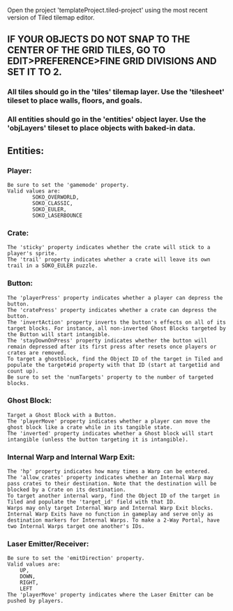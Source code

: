 Open the project 'templateProject.tiled-project' using the most recent version of Tiled tilemap editor.

## IF YOUR OBJECTS DO NOT SNAP TO THE CENTER OF THE GRID TILES, GO TO EDIT>PREFERENCE>FINE GRID DIVISIONS AND SET IT TO 2.

### All tiles should go in the 'tiles' tilemap layer. Use the 'tilesheet' tileset to place walls, floors, and goals.
### All entities should go in the 'entities' object layer. Use the 'objLayers' tileset to place objects with baked-in data.

## Entities:

### Player:
    Be sure to set the 'gamemode' property.
    Valid values are:
            SOKO_OVERWORLD,
            SOKO_CLASSIC,
            SOKO_EULER,
            SOKO_LASERBOUNCE

### Crate:
    The 'sticky' property indicates whether the crate will stick to a player's sprite.
    The 'trail' property indicates whether a crate will leave its own trail in a SOKO_EULER puzzle.

### Button:
    The 'playerPress' property indicates whether a player can depress the button.
    The 'cratePress' property indicates whether a crate can depress the button.
    The 'invertAction' property inverts the button's effects on all of its target blocks. For instance, all non-inverted Ghost Blocks targeted by the Button will start intangible.
    The 'stayDownOnPress' property indicates whether the button will remain depressed after its first press after resets once players or crates are removed.
    To target a ghostblock, find the Object ID of the target in Tiled and populate the target#id property with that ID (start at target1id and count up).
    Be sure to set the 'numTargets' property to the number of targeted blocks.

### Ghost Block:
    Target a Ghost Block with a Button.
    The 'playerMove' property indicates whether a player can move the ghost block like a crate while in its tangible state.
    The 'inverted' property indicates whether a Ghost block will start intangible (unless the button targeting it is intangible).

### Internal Warp and Internal Warp Exit:
    The 'hp' property indicates how many times a Warp can be entered.
    The 'allow_crates' property indicates whether an Internal Warp may pass crates to their destination. Note that the destination will be blocked by a Crate on its destination.
    To target another internal warp, find the Object ID of the target in Tiled and populate the 'target_id' field with that ID.
    Warps may only target Internal Warp and Internal Warp Exit blocks. Internal Warp Exits have no function in gameplay and serve only as destination markers for Internal Warps. To make a 2-Way Portal, have two Internal Warps target one another's IDs.

### Laser Emitter/Receiver:
    Be sure to set the 'emitDirection' property.
    Valid values are:
        UP,
        DOWN,
        RIGHT,
        LEFT
    The 'playerMove' property indicates where the Laser Emitter can be pushed by players.

